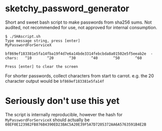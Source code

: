 # sketchy_password_generator
Short and sweet bash script to make passwords from sha256 sums. Not audited, not recommended for use, not approved for internal consumption.

```
$ ./SHAscript.sh 
Type message string, press [enter]
MyPasswordForServiceX

bf869ef183381e5fa14fba19f4d7e6a14bde3314febcbda8a01502e5f5eeab2e  -
chars:   ^10       ^20       ^30       ^40       ^50       ^60

Press [enter] to clear the screen
```

For shorter passwords, collect characters from start to carrot. e.g. the 20 character output would be
`bf869ef183381e5fa14f`

# Seriously don't use this yet
The script is internally reproducible, however the hash for `MyPasswordForServiceX` should actually be `08EF0E123982FB876B4390ED23BAC5A20E39F5A7D7205372AA6A5763591B4E2B`
